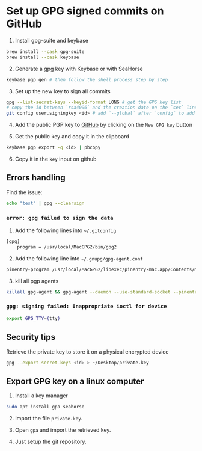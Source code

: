 # Set up GPG signed commits on GitHub

1. Install gpg-suite and keybase
```sh
brew install --cask gpg-suite
brew install --cask keybase
```

2. Generate a gpg key with Keybase or with SeaHorse
```sh
keybase pgp gen # then follow the shell process step by step
```

3. Set up the new key to sign all commits
```sh
gpg --list-secret-keys --keyid-format LONG # get the GPG key list
# copy the id between `rsa4096` and the creation date on the `sec` line
git config user.signingkey <id> # add `--global` after `config` to add the GPG key on every repositories
```

4. Add the public PGP key to [GitHub](https://github.com/settings/keys) by clicking on the `New GPG key` button

5. Get the public key and copy it in the clipboard
```sh
keybase pgp export -q <id> | pbcopy
```

6. Copy it in the `key` input on github

## Errors handling

Find the issue:
```sh
echo "test" | gpg --clearsign
```

### `error: gpg failed to sign the data`

1. Add the following lines into `~/.gitconfig`
```sh
[gpg]
	program = /usr/local/MacGPG2/bin/gpg2
```

2. Add the following line into `~/.gnupg/gpg-agent.conf`
```sh
pinentry-program /usr/local/MacGPG2/libexec/pinentry-mac.app/Contents/MacOS/pinentry-mac
```

3. kill all pgp agents
```sh
killall gpg-agent && gpg-agent --daemon --use-standard-socket --pinentry-program /usr/local/bin/pinentry
```

### `gpg: signing failed: Inappropriate ioctl for device`
```sh
export GPG_TTY=(tty)
```

## Security tips

Retrieve the private key to store it on a physical encrypted device
```sh
gpg --export-secret-keys <id> > ~/Desktop/private.key
```

## Export GPG key on a linux computer

1. Install a key manager
```sh
sudo apt install gpa seahorse
```

2. Import the file `private.key`.

3. Open `gpa` and import the retrieved key.

4. Just setup the git repository.
